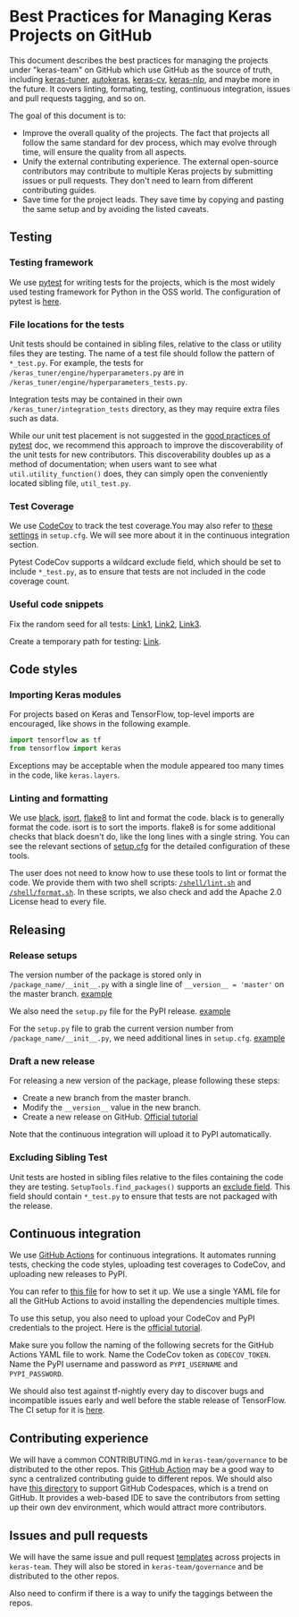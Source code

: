 # Best Practices for Managing Keras Projects on GitHub

This document describes the best practices for managing the projects under
"keras-team" on GitHub which use GitHub as the source of truth, including
[keras-tuner](https://github.com/keras-team/keras-tuner),
[autokeras](https://github.com/keras-team/autokeras),
[keras-cv](https://github.com/keras-team/keras-cv),
[keras-nlp](https://github.com/keras-team/keras-nlp),
and maybe more in the future. It covers linting, formating, testing, continuous
integration, issues and pull requests tagging, and so on.

The goal of this document is to:
* Improve the overall quality of the projects. The fact that projects all
  follow the same standard for dev process, which may evolve through time, will
  ensure the quality from all aspects.
* Unify the external contributing experience. The external open-source
  contributors may contribute to multiple Keras projects by submitting issues
  or pull requests. They don't need to learn from different contributing
  guides.
* Save time for the project leads. They save time by copying and pasting the
  same setup and by avoiding the listed caveats.

## Testing

### Testing framework

We use [pytest](https://docs.pytest.org/en/6.2.x/) for writing tests for the
projects, which is the most widely used testing framework for Python in the OSS
world. The configuration of pytest is
[here](https://github.com/keras-team/keras-tuner/blob/1.1.0/setup.cfg#L4-L16).

### File locations for the tests

Unit tests should be contained in sibling files, relative to the class or
utility files they are testing. The name of a test file should follow the
pattern of `*_test.py`. For example, the tests for
`/keras_tuner/engine/hyperparameters.py` are in
`/keras_tuner/engine/hyperparameters_tests.py`.

Integration tests may be contained in their own `/keras_tuner/integration_tests`
directory, as they may require extra files such as data.

While our unit test placement is not suggested in the
[good practices of pytest](https://docs.pytest.org/en/6.2.x/goodpractices.html)
doc, we recommend this approach to improve the discoverability of the unit
tests for new contributors. This discoverability doubles up as a method of
documentation; when users want to see what `util.utility_function()` does, they
can simply open the conveniently located sibling file, `util_test.py`.

### Test Coverage

We use [CodeCov](https://about.codecov.io/) to track the test coverage.You may
also refer to
[these settings](https://github.com/keras-team/keras-tuner/blob/1.1.0/setup.cfg#L24-L28)
in `setup.cfg`. We will see more about it in the continuous integration section.

Pytest CodeCov supports a wildcard exclude field, which should be set to
include `*_test.py`, as to ensure that tests are not included in the code
coverage count.

### Useful code snippets
Fix the random seed for all tests:
[Link1](https://github.com/keras-team/keras-tuner/blob/1.1.0/tests/conftest.py#L8-L17),
[Link2](https://github.com/keras-team/keras-tuner/blob/master/tests/unit_tests/randomness_test.py),
[Link3](https://www.tensorflow.org/api_docs/python/tf/keras/utils/set_random_seed).

Create a temporary path for testing: [Link](https://docs.pytest.org/en/6.2.x/tmpdir.html).

## Code styles

### Importing Keras modules

For projects based on Keras and TensorFlow, top-level imports are encouraged, like
shows in the following example.

```py
import tensorflow as tf
from tensorflow import keras
```

Exceptions may be acceptable when the module appeared too many times in the code,
like `keras.layers`.

### Linting and formatting

We use
[black](https://black.readthedocs.io/en/stable/),
[isort](https://pycqa.github.io/isort/), 
[flake8](https://flake8.pycqa.org/en/latest/)
to lint and format the code. black is to generally format the code. isort is to
sort the imports. flake8 is for some additional checks that black doesn't do,
like the long lines with a single string. You can see the relevant sections of
[setup.cfg](https://github.com/keras-team/keras-tuner/blob/1.1.0/setup.cfg) for
the detailed configuration of these tools.

The user does not need to know how to use these tools to lint or format the
code. We provide them with two shell scripts:
[`/shell/lint.sh`](https://github.com/keras-team/keras-tuner/blob/master/shell/lint.sh)
and
[`/shell/format.sh`](https://github.com/keras-team/keras-tuner/blob/master/shell/format.sh).
In these scripts, we also check and add the Apache 2.0 License head to every
file.

## Releasing

### Release setups

The version number of the package is stored only in `/package_name/__init__.py`
with a single line of `__version__ = 'master'` on the master branch.
[example](https://github.com/keras-team/keras-tuner/blob/1e13aabe5b6659340a8ee81328805479a57b2105/keras_tuner/__init__.py#L35)

We also need the `setup.py` file for the PyPI release.
[example](https://github.com/keras-team/keras-tuner/blob/1e13aabe5b6659340a8ee81328805479a57b2105/setup.py)

For the `setup.py` file to grab the current version number from
`/package_name/__init__.py`, we need additional lines in `setup.cfg`.
[example](https://github.com/keras-team/keras-tuner/blob/1.1.0/setup.cfg#L1-L2)

### Draft a new release

For releasing a new version of the package, please following these steps:
* Create a new branch from the master branch.
* Modify the `__version__` value in the new branch.
* Create a new release on GitHub.
  [Official tutorial](https://docs.github.com/en/repositories/releasing-projects-on-github/managing-releases-in-a-repository)

Note that the continuous integration will upload it to PyPI automatically.

### Excluding Sibling Test

Unit tests are hosted in sibling files relative to the files containing the
code they are testing. `SetupTools.find_packages()` supports an
[exclude field](https://github.com/pypa/setuptools/blob/f838bc6a170046c9fdfc2251e5466040a669ca12/setuptools/__init__.py#L52).
This field should contain `*_test.py` to ensure that tests are not packaged
with the release.

## Continuous integration

We use [GitHub Actions](https://github.com/features/actions) for continuous
integrations. It automates running tests, checking the code styles, uploading
test coverages to CodeCov, and uploading new releases to PyPI.

You can refer to
[this file](https://github.com/keras-team/keras-tuner/blob/master/.github/workflows/actions.yml)
for how to set it up. We use a single YAML file for all the GitHub Actions to
avoid installing the dependencies multiple times.

To use this setup, you also need to upload your CodeCov and PyPI credentials to
the project. Here is the
[official tutorial](https://docs.github.com/en/actions/security-guides/encrypted-secrets#creating-encrypted-secrets-for-a-repository).

Make sure you follow the naming of the following secrets for the GitHub Actions YAML file to work.
Name the CodeCov token as `CODECOV_TOKEN`.
Name the PyPI username and password as `PYPI_USERNAME` and `PYPI_PASSWORD`.

We should also test against tf-nightly every day to discover bugs and
incompatible issues early and well before the stable release of TensorFlow.
The CI setup for it is
[here](https://github.com/keras-team/keras-tuner/blob/master/.github/workflows/nightly.yml).

## Contributing experience

We will have a common CONTRIBUTING.md in `keras-team/governance` to be
distributed to the other repos. This
[GitHub Action](https://github.com/marketplace/actions/file-sync) may be a good
way to sync a centralized contributing guide to different repos.
We should also have
[this directory](https://github.com/keras-team/keras-tuner/tree/master/.devcontainer)
to support GitHub Codespaces, which is a trend on GitHub. It provides a
web-based IDE to save the contributors from setting up their own dev
environment, which would attract more contributors.

## Issues and pull requests

We will have the same issue and pull request
[templates](https://github.com/keras-team/keras/tree/master/.github/ISSUE_TEMPLATE)
across projects in `keras-team`. They will also be stored in
`keras-team/governance` and be distributed to the other repos.

Also need to confirm if there is a way to unify the taggings between the repos.
